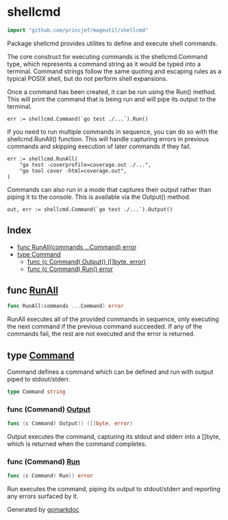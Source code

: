 <!-- Code generated by gomarkdoc. DO NOT EDIT -->

# shellcmd

```go
import "github.com/princjef/mageutil/shellcmd"
```

Package shellcmd provides utilites to define and execute shell commands\.

The core construct for executing commands is the shellcmd\.Command type\, which represents a command string as it would be typed into a terminal\. Command strings follow the same quoting and escaping rules as a typical POSIX shell\, but do not perform shell expansions\.

Once a command has been created\, it can be run using the Run\(\) method\. This will print the command that is being run and will pipe its output to the terminal\.

```
err := shellcmd.Command(`go test ./...`).Run()
```

If you need to run multiple commands in sequence\, you can do so with the shellcmd\.RunAll\(\) function\. This will handle capturing errors in previous commands and skipping execution of later commands if they fail\.

```
err := shellcmd.RunAll(
	"go test -coverprofile=coverage.out ./...",
	"go tool cover -html=coverage.out",
)
```

Commands can also run in a mode that captures their output rather than piping it to the console\. This is available via the Output\(\) method\.

```
out, err := shellcmd.Command(`go test ./...`).Output()
```

## Index

- [func RunAll(commands ...Command) error](<#func-runall>)
- [type Command](<#type-command>)
  - [func (c Command) Output() ([]byte, error)](<#func-command-output>)
  - [func (c Command) Run() error](<#func-command-run>)


## func [RunAll](<https://github.com/princjef/mageutil/blob/master/shellcmd/shellcmd.go#L44>)

```go
func RunAll(commands ...Command) error
```

RunAll executes all of the provided commands in sequence\, only executing the next command if the previous command succeeded\. If any of the commands fail\, the rest are not executed and the error is returned\.

## type [Command](<https://github.com/princjef/mageutil/blob/master/shellcmd/shellcmd.go#L13>)

Command defines a command which can be defined and run with output piped to stdout/stderr\.

```go
type Command string
```

### func \(Command\) [Output](<https://github.com/princjef/mageutil/blob/master/shellcmd/shellcmd.go#L32>)

```go
func (c Command) Output() ([]byte, error)
```

Output executes the command\, capturing its stdout and stderr into a \[\]byte\, which is returned when the command completes\.

### func \(Command\) [Run](<https://github.com/princjef/mageutil/blob/master/shellcmd/shellcmd.go#L17>)

```go
func (c Command) Run() error
```

Run executes the command\, piping its output to stdout/stderr and reporting any errors surfaced by it\.



Generated by [gomarkdoc](<https://github.com/princjef/gomarkdoc>)
